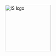 <img width="150" height="150" align="left" style="float: left; margin: 0 10px 0 0;" alt="IS logo" src="https://github.com/GuljakMarkijan/Internet-Surfer/icon.ico">   
